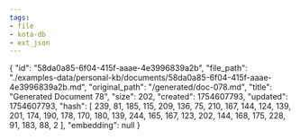 ```yaml
---
tags:
- file
- kota-db
- ext_json
---
```

{
  "id": "58da0a85-6f04-415f-aaae-4e3996839a2b",
  "file_path": "./examples-data/personal-kb/documents/58da0a85-6f04-415f-aaae-4e3996839a2b.md",
  "original_path": "/generated/doc-078.md",
  "title": "Generated Document 78",
  "size": 202,
  "created": 1754607793,
  "updated": 1754607793,
  "hash": [
    239,
    81,
    185,
    115,
    209,
    136,
    75,
    210,
    167,
    144,
    124,
    139,
    201,
    174,
    190,
    178,
    170,
    180,
    139,
    244,
    165,
    167,
    123,
    202,
    144,
    168,
    175,
    228,
    91,
    183,
    88,
    2
  ],
  "embedding": null
}